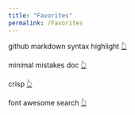```yaml
---
title: "Favorites"
permalink: /Favorites
---
```



github markdown syntax highlight  [👆](https://github.com/github/linguist/blob/master/lib/linguist/languages.yml)

minimal mistakes doc  [👆](https://mmistakes.github.io/minimal-mistakes/docs/layouts/#custom-sidebar-navigation-menu)

crisp  [👆](https://app.crisp.chat/website/d14b892c-b2e9-4f9b-8321-03bdc3fd840b/inbox/)

font awesome search  [👆](https://fontawesome.com/icons?d=gallery&s=solid&m=free)